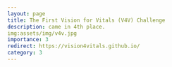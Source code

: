 ```yaml
---
layout: page
title: The First Vision for Vitals (V4V) Challenge
description: came in 4th place. 
img:assets/img/v4v.jpg
importance: 3
redirect: https://vision4vitals.github.io/
category: 3
---
```

